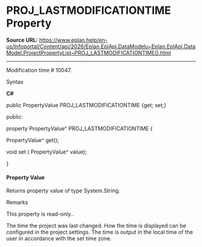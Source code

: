 # PROJ_LASTMODIFICATIONTIME Property

**Source URL:** https://www.eplan.help/en-us/Infoportal/Content/api/2026/Eplan.EplApi.DataModelu~Eplan.EplApi.DataModel.ProjectPropertyList~PROJ_LASTMODIFICATIONTIME().html

---

Modification time # 10047.

Syntax

**C#**



public PropertyValue PROJ_LASTMODIFICATIONTIME {get; set;}

public:

property PropertyValue^ PROJ_LASTMODIFICATIONTIME {

   PropertyValue^ get();

   void set (    PropertyValue^ value);

}


#### Property Value

Returns property value of type System.String.

Remarks

This property is read-only..

The time the project was last changed. How the time is displayed can be configured in the project settings. The time is output in the local time of the user in accordance with the set time zone.
